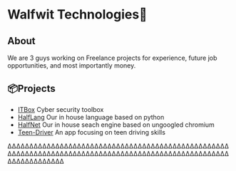 # Walfwit Technologies👋

## About
We are 3 guys working on Freelance projects for experience, future job opportunities, and most importantly money.

## 📦Projects
* [ITBox](https://github.com/Halfwit-Technologies/ITBox) Cyber security toolbox
* [HalfLang](https://github.com/Halfwit-Technologies/halflang) Our in house language based on python
* [HalfNet](https://github.com/Halfwit-Technologies/halfnet) Our in house seach engine based on ungoogled chromium 
* [Teen-Driver](https://github.com/Halfwit-Technologies/Teen-Driver) An app focusing on teen driving skills

ΔΔΔΔΔΔΔΔΔΔΔΔΔΔΔΔΔΔΔΔΔΔΔΔΔΔΔΔΔΔΔΔΔΔΔΔΔΔΔΔΔΔΔΔΔΔΔΔΔΔΔΔΔΔΔΔΔΔΔΔΔΔΔΔΔΔΔΔΔΔΔΔΔΔΔΔΔΔΔΔΔΔΔΔΔΔΔΔΔΔΔΔΔΔΔΔΔΔΔΔΔΔΔΔΔΔΔΔΔΔΔΔΔΔΔ

<!--
🙋‍♀️ A short introduction - what is your organization all about?
🌈 Contribution guidelines - how can the community get involved?
👩‍💻 Useful resources - where can the community find your docs? Is there anything else the community should know?
🍿 Fun facts - what does your team eat for breakfast?
🧙 Remember, you can do mighty things with the power of [Markdown](https://docs.github.com/github/writing-on-github/getting-started-with-writing-and-formatting-on-github/basic-writing-and-formatting-syntax)
-->
